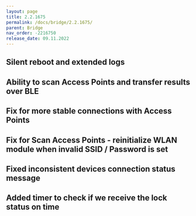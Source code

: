 ```yaml
---
layout: page
title: 2.2.1675
permalink: /docs/bridge/2.2.1675/
parent: Bridge
nav_order: -2216750
release_date: 09.11.2022
---
```


## Silent reboot and extended logs
## Ability to scan Access Points and transfer results over BLE
## Fix for more stable connections with Access Points
## Fix for Scan Access Points - reinitialize WLAN module when invalid SSID / Password is set
## Fixed inconsistent devices connection status message
## Added timer to check if we receive the lock status on time
